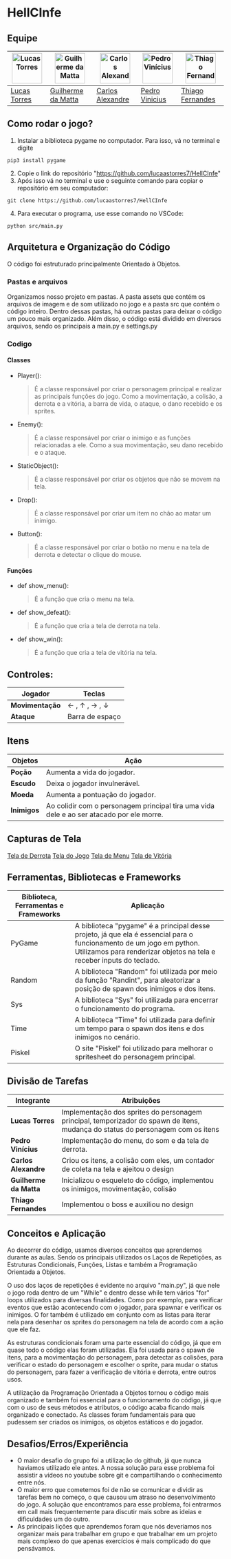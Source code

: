 # HellCInfe

## Equipe

| <img src="https://avatars.githubusercontent.com/u/151575079?s=400&u=96fac0907f9100c143dc9f46242cacdf17af240f&v=4" alt="Lucas Torres" width="70" height="70"> | <img src="https://avatars.githubusercontent.com/u/92034541?v=4" alt="Guilherme da Matta" width="70" height="70"> | <img src="https://avatars.githubusercontent.com/u/141738614?v=4" alt="Carlos Alexandre" width="70" height="70"> | <img src="https://avatars.githubusercontent.com/u/82117231?v=4" alt="Pedro Vinícius" width="70" height="70"> | <img src="https://avatars.githubusercontent.com/u/165108906?v=4" alt="Thiago Fernandes" width="70" height="70"> |
| ------------------------------------------------------------------------------------------------------------------------------------------------------------ | ---------------------------------------------------------------------------------------------------------------- | --------------------------------------------------------------------------------------------------------------- | ------------------------------------------------------------------------------------------------------------ | --------------------------------------------------------------------------------------------------------------- |
| [Lucas Torres](mailto:lrts@cin.ufpe.br)                                                                                                                      | [Guilherme da Matta](mailto:gpms@cin.ufpe.br)                                                                    | [Carlos Alexandre](mailto:cassj@cin.ufpe.br)                                                                    | [Pedro Vinicius](mailto:pvcb2@cin.ufpe.br)                                                                   | [Thiago Fernandes](mailto:tfls@cin.ufpe.br)                                                                     |

## Como rodar o jogo?

1. Instalar a biblioteca pygame no computador. Para isso, vá no terminal e digite

```
pip3 install pygame
```

2. Copie o link do repositório "https://github.com/lucaastorres7/HellCInfe"
3. Após isso vá no terminal e use o seguinte comando para copiar o repositório em seu computador:

```
git clone https://github.com/lucaastorres7/HellCInfe
```

4. Para executar o programa, use esse comando no VSCode:

```
python src/main.py
```

## Arquitetura e Organização do Código

O código foi estruturado principalmente Orientado à Objetos.

### Pastas e arquivos

Organizamos nosso projeto em pastas. A pasta assets que contém os arquivos de imagem e de som utilizado no jogo e a pasta src que contém o código inteiro. Dentro dessas pastas, há outras pastas para deixar o código um pouco mais organizado. Além disso, o código está dividido em diversos arquivos, sendo os principais a main.py e settings.py

### Codigo

#### Classes

- Player():
  > É a classe responsável por criar o personagem principal e realizar as principais funções do jogo. Como a movimentação, a colisão, a derrota e a vitória, a barra de vida, o ataque, o dano recebido e os sprites.
- Enemy():
  > É a classe responsável por criar o inimigo e as funções relacionadas a ele. Como a sua movimentação, seu dano recebido e o ataque.
- StaticObject():
  > É a classe responsável por criar os objetos que não se movem na tela.
- Drop():
  > É a classe responsável por criar um item no chão ao matar um inimigo.
- Button():
  > É a classe responsável por criar o botão no menu e na tela de derrota e detectar o clique do mouse.

#### Funções

- def show_menu():
  > É a função que cria o menu na tela.
- def show_defeat():
  > É a função que cria a tela de derrota na tela.
- def show_win():
  > É a função que cria a tela de vitória na tela.

## Controles:

| Jogador          | Teclas                                |
| ---------------- | ------------------------------------- |
| **Movimentação** | &#8592; , &#8593; , &#8594; , &#8595; |
| **Ataque**       | Barra de espaço                       |

## Itens

| Objetos      | Ação                                                                                     |
| ------------ | ---------------------------------------------------------------------------------------- |
| **Poção**    | Aumenta a vida do jogador.                                                               |
| **Escudo**   | Deixa o jogador invulnerável.                                                            |
| **Moeda**    | Aumenta a pontuação do jogador.                                                          |
| **Inimigos** | Ao colidir com o personagem principal tira uma vida dele e ao ser atacado por ele morre. |

## Capturas de Tela

[Tela de Derrota](assets\screenshots\death.jpg)
[Tela do Jogo](assets\screenshots\game.jpg)
[Tela de Menu](assets\screenshots\menu.jpg)
[Tela de Vitória](assets\screenshots\victory.jpg)

## Ferramentas, Bibliotecas e Frameworks

| Biblioteca, Ferramentas e Frameworks | Aplicação                                                                                                                                                                                    |
| ------------------------------------ | -------------------------------------------------------------------------------------------------------------------------------------------------------------------------------------------- |
| PyGame                               | A biblioteca "pygame" é a principal desse projeto, já que ela é essencial para o funcionamento de um jogo em python. Utilizamos para renderizar objetos na tela e receber inputs do teclado. |
| Random                               | A biblioteca "Random" foi utilizada por meio da função "Randint", para aleatorizar a posição de spawn dos inimigos e dos itens.                                                              |
| Sys                                  | A biblioteca "Sys" foi utilizada para encerrar o funcionamento do programa.                                                                                                                  |
| Time                                 | A biblioteca "Time" foi utilizada para definir um tempo para o spawn dos itens e dos inimigos no cenário.                                                                                    |
| Piskel                               | O site "Piskel" foi utilizado para melhorar o spritesheet do personagem principal.                                                                                                           |

## Divisão de Tarefas

| Integrante             | Atribuições                                                                                                                     |
| ---------------------- | ------------------------------------------------------------------------------------------------------------------------------- |
| **Lucas Torres**       | Implementação dos sprites do personagem principal, temporizador do spawn de itens, mudança do status do personagem com os itens |
| **Pedro Vinícius**     | Implementação do menu, do som e da tela de derrota.                                                                             |
| **Carlos Alexandre**   | Criou os itens, a colisão com eles, um contador de coleta na tela e ajeitou o design                                            |
| **Guilherme da Matta** | Inicializou o esqueleto do código, implementou os inimigos, movimentação, colisão                                               |
| **Thiago Fernandes**   | Implementou o boss e auxiliou no design                                                                                         |

## Conceitos e Aplicação

Ao decorrer do código, usamos diversos conceitos que aprendemos durante as aulas. Sendo os principais utilizados os Laços de Repetições, as Estruturas Condicionais, Funções, Listas e também a Programação Orientada a Objetos.

O uso dos laços de repetições é evidente no arquivo "main.py", já que nele o jogo roda dentro de um "While" e dentro desse while tem vários "for" loops utilizados para diversas finalidades. Como por exemplo, para verificar eventos que estão acontecendo com o jogador, para spawnar e verificar os inimigos. O for também é utilizado em conjunto com as listas para iterar nela para desenhar os sprites do personagem na tela de acordo com a ação que ele faz.

As estruturas condicionais foram uma parte essencial do código, já que em quase todo o código elas foram utilizadas. Ela foi usada para o spawn de itens, para a movimentação do personagem, para detectar as colisões, para verificar o estado do personagem e escolher o sprite, para mudar o status do personagem, para fazer a verificação de vitória e derrota, entre outros usos.

A utilização da Programação Orientada a Objetos tornou o código mais organizado e também foi essencial para o funcionamento do código, já que com o uso de seus métodos e atributos, o código acaba ficando mais organizado e conectado. As classes foram fundamentais para que pudessem ser criados os inimigos, os objetos estáticos e do jogador.

## Desafios/Erros/Experiência

- O maior desafio do grupo foi a utilização do github, já que nunca haviamos utilizado ele antes. A nossa solução para esse problema foi assistir a vídeos no youtube sobre git e compartilhando o conhecimento entre nós.
- O maior erro que cometemos foi de não se comunicar e dividir as tarefas bem no começo, o que causou um atraso no desenvolvimento do jogo. A solução que encontramos para esse problema, foi entrarmos em call mais frequentemente para discutir mais sobre as ideias e dificuldades um do outro.
- As principais lições que aprendemos foram que nós deveriamos nos organizar mais para trabalhar em grupo e que trabalhar em um projeto mais complexo do que apenas exercícios é mais complicado do que pensávamos.
